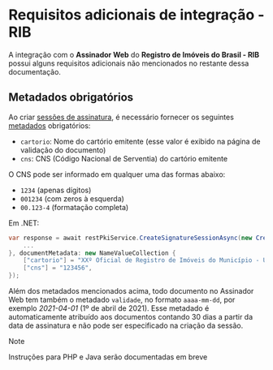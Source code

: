 ﻿<!-- This article is intentionally excluded from the TOC -->
<!-- There are no plans to translate this article, therefore code snippets are in-file (instead of being stored elsewhere and referenced, to allow reuse) -->

# Requisitos adicionais de integração - RIB

A integração com o **Assinador Web** do **Registro de Imóveis do Brasil - RIB** possui alguns requisitos adicionais não mencionados no restante dessa documentação.

## Metadados obrigatórios

Ao criar [sessões de assinatura](signature-sessions/index.md), é necessário fornecer os seguintes [metadados](signature-sessions/document-metadata.md) obrigatórios:

* `cartorio`: Nome do cartório emitente (esse valor é exibido na página de validação do documento)
* `cns`: CNS (Código Nacional de Serventia) do cartório emitente

O CNS pode ser informado em qualquer uma das formas abaixo:

* `1234` (apenas dígitos)
* `001234` (com zeros à esquerda)
* `00.123-4` (formatação completa)

Em .NET:

```cs
var response = await restPkiService.CreateSignatureSessionAsync(new CreateSignatureSessionRequest() {
	...
}, documentMetadata: new NameValueCollection {
	["cartorio"] = "XXº Oficial de Registro de Imóveis do Município - UF",
	["cns"] = "123456",
});
```

Além dos metadados mencionados acima, todo documento no Assinador Web tem também o metadado `validade`, no formato `aaaa-mm-dd`, por exemplo *2021-04-01*
(1º de abril de 2021). Esse metadado é automaticamente atribuído aos documentos contando 30 dias a partir da data de assinatura e não pode ser especificado
na criação da sessão.

> [!NOTE]
> Instruções para PHP e Java serão documentadas em breve
